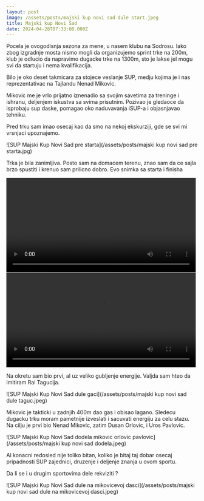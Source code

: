 ```yaml
---
layout: post
image: /assets/posts/majski kup novi sad dule start.jpeg
title: Majski kup Novi Sad
date: 2024-04-28T07:33:00.000Z
---
```


Pocela je ovogodisnja sezona za mene, u nasem klubu na Sodrosu.
Iako zbog izgradnje mosta nismo mogli da organizujemo sprint trke na 200m,
klub je odlucio da napravimo dugacke trke na 1300m, sto je lakse jel mogu svi da startuju i
nema kvalifikacija.

Bilo je oko deset takmicara za stojece veslanje SUP, medju kojima je i
nas reprezentativac na Tajlandu Nenad Mikovic.

Mikovic me je vrlo prijatno iznenadio sa svojim savetima za treninge i ishranu,
deljenjem iskustva sa svima prisutnim.
Pozivao je gledaoce da isprobaju sup daske, pomagao oko naduvavanja iSUP-a i objasnjavao tehniku.

Pred trku sam imao osecaj kao da smo na nekoj ekskurziji, gde se svi mi vrsnjaci upoznajemo.

![SUP Majski Kup Novi Sad pre starta](/assets/posts/majski kup novi sad pre starta.jpg)

Trka je bila zanimljiva. Posto sam na domacem terenu, znao sam da ce sajla brzo spustiti i krenuo sam prilicno dobro.
Evo snimka sa starta i finisha

<div class="row post-image-bg" markdown="1">
  <div class="col-md-6">
    <video width="99%" height="auto" controls>
      <source src="/assets/posts/majski kup novi sad sup trka.mp4" type="video/mp4" markdown="1" >
    </video>
  </div>
  <div class="col-md-6">
    <video width="99%" height="auto" controls>
      <source src="/assets/posts/majski kup novi sad finish.mp4" type="video/mp4" markdown="1" >
    </video>
  </div>
</div>


Na okretu sam bio prvi, al uz veliko gubljenje energije. Valjda sam hteo da imitiram Rai Tagucija.

![SUP Majski Kup Novi Sad dule gaci](/assets/posts/majski kup novi sad dule taguc.jpeg)

Mikovic je takticki u zadnjih 400m dao gas i obisao lagano.
Sledecu dugacku trku moram pametnije izveslati i sacuvati energiju za celu stazu.
Na cilju je prvi bio Nenad Mikovic, zatim Dusan Orlovic, i Uros Pavlovic.

![SUP Majski Kup Novi Sad dodela mikovic orlovic pavlovic](/assets/posts/majski kup novi sad dodela.jpeg)

Al konacni redosled nije toliko bitan, koliko je bitaj taj dobar osecaj
pripadnosti SUP zajednici, druzenje i deljenje znanja u ovom sportu.

Da li se i u drugim sportovima dele rekviziti ?

![SUP Majski Kup Novi Sad dule na mikovicevoj dasci](/assets/posts/majski kup novi sad dule na mikovicevoj dasci.jpeg)
